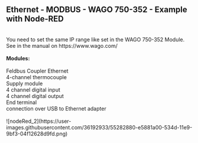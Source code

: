 <h2>Ethernet - MODBUS - WAGO 750-352 - Example with Node-RED</h2>
</br>
You need to set the same IP range like set in the WAGO 750-352 Module.
See in the manual on https://www.wago.com/
</br></br>
<b>Modules: </b>
</br></br>
Feldbus Coupler Ethernet </br>
4-channel thermocouple</br> 
Supply module </br>
4 channel digital input </br>
4 channel digital output </br>
End terminal </br>
connection over USB to Ethernet adapter </br>
</br>
![nodeRed_2](https://user-images.githubusercontent.com/36192933/55282880-e5881a00-534d-11e9-9bf3-04f12628d9fd.png)
